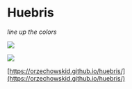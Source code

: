 # Huebris

_line up the colors_

![](https://i.imgur.com/qWopP7R.png)

![](https://i.imgur.com/eeOZZcB.png)

[https://orzechowskid.github.io/huebris/](https://orzechowskid.github.io/huebris/)
